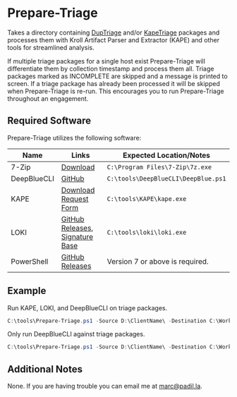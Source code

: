 # Prepare-Triage

Takes a directory containing [DupTriage](https://tzworks.net/prototype_page.php?proto_id=37) and/or [KapeTriage](https://www.kroll.com/en/services/cyber-risk/investigate-and-respond/kroll-artifact-parser-extractor-kape) packages and processes them with Kroll Artifact Parser and Extractor (KAPE) and other tools for streamlined analysis.

If multiple triage packages for a single host exist Prepare-Triage will differentiate them by collection timestamp and process them all. Triage packages marked as INCOMPLETE are skipped and a message is printed to screen. If a triage package has already been processed it will be skipped when Prepare-Triage is re-run. This encourages you to run Prepare-Triage throughout an engagement.

## Required Software

Prepare-Triage utilizes the following software:

|Name|Links|Expected Location/Notes|
|----|----|----|
|7-Zip|[Download](https://www.7-zip.org/download.html)|`C:\Program Files\7-Zip\7z.exe`|
|DeepBlueCLI|[GitHub](https://github.com/sans-blue-team/DeepBlueCLI)|`C:\tools\DeepBlueCLI\DeepBlue.ps1`|
|KAPE|[Download Request Form](https://www.kroll.com/en/services/cyber-risk/investigate-and-respond/kroll-artifact-parser-extractor-kape)|`C:\tools\KAPE\kape.exe`|
|LOKI|[GitHub Releases](https://github.com/Neo23x0/Loki/releases), [Signature Base](https://github.com/Neo23x0/signature-base)|`C:\tools\loki\loki.exe`|
|PowerShell|[GitHub Releases](https://github.com/PowerShell/powershell/releases)|Version 7 or above is required.|

## Example

Run KAPE, LOKI, and DeepBlueCLI on triage packages.

```PowerShell
C:\tools\Prepare-Triage.ps1 -Source D:\ClientName\ -Destination C:\WorkingDir\ClientName\Prepared\ -Scans Loki,DeepBlueCLI
```

Only run DeepBlueCLI against triage packages.

```PowerShell
C:\tools\Prepare-Triage.ps1 -Source D:\ClientName\ -Destination C:\WorkingDir\ClientName\Prepared\ -Scans DeepBlueCLI -NoKape
```

## Additional Notes

None. If you are having trouble you can email me at [marc@padil.la](mailto:marc@padil.la).
